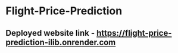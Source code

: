 # Flight-Price-Prediction
## Deployed website link - https://flight-price-prediction-ilib.onrender.com
